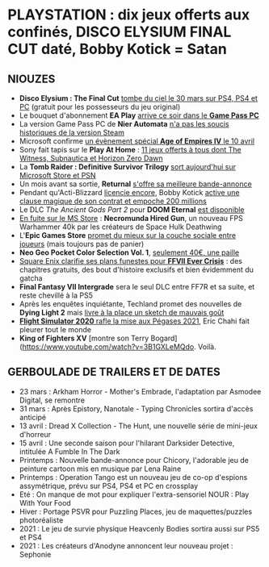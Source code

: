 # PLAYSTATION : dix jeux offerts aux confinés, DISCO ELYSIUM FINAL CUT daté, Bobby Kotick = Satan

## NIOUZES

- **Disco Elysium : The Final Cut** [tombe du ciel le 30 mars sur PS4, PS4 et PC](https://www.youtube.com/watch?v=Dyzlp9MOzUg) (gratuit pour les possesseurs du jeu original)
- Le bouquet d'abonnement **EA Play** [arrive ce soir dans le **Game Pass PC**](https://www.gamekult.com/actualite/xbox-game-pass-ultimate-le-bonus-ea-play-etendu-au-pc-des-le-18-mars-3050837163.html)
- La version Game Pass PC de **Nier Automata** [n'a pas les soucis historiques de la version Steam](https://www.gamekult.com/actualite/nier-automata-le-version-pc-de-microsoft-est-differente-de-la-version-steam-3050837205.html)
- Microsoft confirme [un évènement spécial **Age of Empires IV** le 10 avril](https://www.jeuxvideo.com/news/1378629/age-of-empires-iv-une-presentation-de-gameplay-annoncee-par-microsoft.htm)
- Sony fait tapis sur le **Play At Home** : [11 jeux offerts à tous dont The Witness, Subnautica et Horizon Zero Dawn](https://blog.playstation.com/2021/03/17/play-at-home-2021-update-10-free-games-to-download-this-spring/#sf244024254)
- La **Tomb Raider : Definitive Survivor Trilogy** [sort aujourd'hui sur Microsoft Store et PSN](https://www.videogameschronicle.com/news/tomb-raider-definitive-survivor-trilogy-released-is-19-99-for-a-limited-time/)
- Un mois avant sa sortie, **Returnal** [s'offre sa meilleure bande-annonce](https://www.youtube.com/watch?v=3AvkTpz2gV4)
- Pendant qu'Acti-Blizzard [licencie encore](https://kotaku.com/activision-blizzard-esports-announces-layoffs-1846485267), Bobby Kotick [active une clause magique de son contrat et empoche 200 millions](https://www.gameinformer.com/2021/03/17/investors-fight-back-against-latest-wave-of-activision-blizzard-layoffs-call-ceos-salary)
- Le DLC *The Ancient Gods Part 2* pour **DOOM Eternal** [est disponible](https://www.youtube.com/watch?v=L7XVOMIyvjQ)
- [En fuite sur le MS Store](https://www.ign.com/articles/necromunda-hired-gun-revealed-by-microsoft-store-page) : **Necromunda Hired Gun**, un nouveau FPS Warhammer 40k par les créateurs de Space Hulk Deathwing
- L'**Epic Games Store** [promet du mieux sur la couche sociale entre joueurs](https://www.epicgames.com/store/en-US/news/epic-games-store-social-update) (mais toujours pas de panier)
- **Neo Geo Pocket Color Selection Vol. 1**, [seulement 40€, une paille](https://www.youtube.com/watch?v=65VMtC1UxHc)
- [Square Enix clarifie ses plans funestes pour **FFVII Ever Crisis**](https://www.gamekult.com/actualite/square-enix-precise-ses-intentions-avec-final-fantasy-7-ever-crisis-3050837169.html) : des chapitres gratuits, des bout d'histoire exclusifs et bien évidemment du gatcha
- **Final Fantasy VII Intergrade** sera le seul DLC entre FF7R et sa suite, et reste chevillé à la PS5
- Après les enquêtes inquiétante, Techland promet des nouvelles de **Dying Light 2** mais [livre à la place un sketch de mauvais goût](https://www.youtube.com/watch?v=DRM2Tc84rb8)
- [**Flight Simulator 2020** rafle la mise aux Pégases 2021](https://www.lemonde.fr/pixels/article/2021/03/18/ceremonie-des-pegases-microsoft-flight-simulator-rafle-la-mise-aux-cesars-du-jeu-video_6073524_4408996.html ), Eric Chahi fait pleurer tout le monde
- **King of Fighters XV** [montre son Terry Bogard](https://www.youtube.com/watch?v=3B1GXLeMQdo. Voilà.


## GERBOULADE DE TRAILERS ET DE DATES

- 23 mars : Arkham Horror - Mother's Embrade, l'adaptation par Asmodee Digital, se remontre
- 31 mars : Après Epistory, Nanotale - Typing Chronicles sortira d'accès anticipé
- 13 avril : Dread X Collection - The Hunt, une nouvelle série de mini-jeux d'horreur
- 15 avril : Une seconde saison pour l'hilarant Darksider Detective, intitulée A Fumble In The Dark
- Printemps : Nouvelle bande-annonce pour Chicory, l'adorable jeu de peinture cartoon mis en musique par Lena Raine
- Printemps : Operation Tango est un nouveau jeu de co-op d'espions assymétrique, prévu sur PS4, PS4 et PC en crossplay
- Eté : On manque de mot pour expliquer l'extra-sensoriel NOUR : Play With Your Food
- Hiver : Portage PSVR pour Puzzling Places, jeu de maquettes/puzzles photoréaliste
- 2021 : Le jeu de survie physique Heavcenly Bodies sortira aussi sur PS5 et PS4
- 2021 : Les créateurs d'Anodyne annoncent leur nouveau projet : Sephonie
